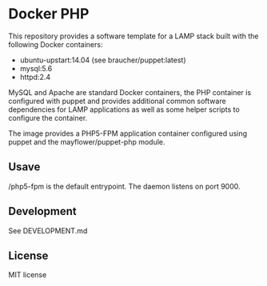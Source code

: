 # Docker PHP

This repository provides a software template for a LAMP stack built 
with the following Docker containers:
* ubuntu-upstart:14.04 (see braucher/puppet:latest)
* mysql:5.6
* httpd:2.4

MySQL and Apache are standard Docker containers, the PHP container is configured
with puppet and provides additional common software dependencies for LAMP applications
as well as some helper scripts to configure the container.

The image provides a PHP5-FPM application container configured 
using puppet and the mayflower/puppet-php module.

## Usave
/php5-fpm is the default entrypoint. The daemon listens on port 9000.

## Development
See DEVELOPMENT.md

## License
MIT license

